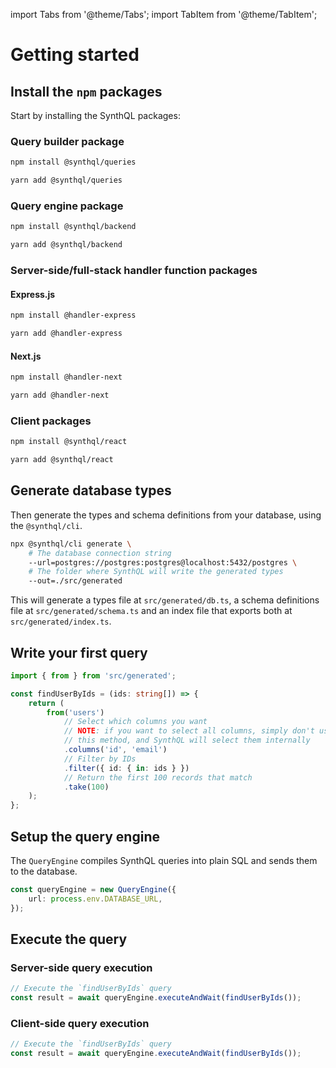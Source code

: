 ---
---

import Tabs from '@theme/Tabs';
import TabItem from '@theme/TabItem';

# Getting started

## Install the `npm` packages

Start by installing the SynthQL packages:

### Query builder package

<Tabs>
<TabItem value="npm" label="npm">

```bash
npm install @synthql/queries
```

</TabItem>
  
<TabItem value="yarn" label="yarn">

```bash
yarn add @synthql/queries
```

</TabItem>
</Tabs>

### Query engine package

<Tabs>
<TabItem value="npm" label="npm">

```bash
npm install @synthql/backend
```

</TabItem>
  
<TabItem value="yarn" label="yarn">

```bash
yarn add @synthql/backend
```

</TabItem>
</Tabs>

### Server-side/full-stack handler function packages

#### Express.js

<Tabs>
<TabItem value="npm" label="npm">

```bash
npm install @handler-express
```

</TabItem>
  
<TabItem value="yarn" label="yarn">

```bash
yarn add @handler-express
```

</TabItem>
</Tabs>

#### Next.js

<Tabs>
<TabItem value="npm" label="npm">

```bash
npm install @handler-next
```

</TabItem>
  
<TabItem value="yarn" label="yarn">

```bash
yarn add @handler-next
```

</TabItem>
</Tabs>

### Client packages

<Tabs>
<TabItem value="npm" label="npm">

```bash
npm install @synthql/react
```

</TabItem>
  
<TabItem value="yarn" label="yarn">

```bash
yarn add @synthql/react
```

</TabItem>
</Tabs>

## Generate database types

Then generate the types and schema definitions from your database, using the `@synthql/cli`.

```bash
npx @synthql/cli generate \
    # The database connection string
    --url=postgres://postgres:postgres@localhost:5432/postgres \
    # The folder where SynthQL will write the generated types
    --out=./src/generated
```

This will generate a types file at `src/generated/db.ts`, a schema definitions file at `src/generated/schema.ts` and an index file that exports both at `src/generated/index.ts`.

## Write your first query

```ts
import { from } from 'src/generated';

const findUserByIds = (ids: string[]) => {
    return (
        from('users')
            // Select which columns you want
            // NOTE: if you want to select all columns, simply don't use
            // this method, and SynthQL will select them internally
            .columns('id', 'email')
            // Filter by IDs
            .filter({ id: { in: ids } })
            // Return the first 100 records that match
            .take(100)
    );
};
```

## Setup the query engine

The `QueryEngine` compiles SynthQL queries into plain SQL and sends them to the database.

```ts
const queryEngine = new QueryEngine({
    url: process.env.DATABASE_URL,
});
```

## Execute the query

### Server-side query execution

```ts
// Execute the `findUserByIds` query
const result = await queryEngine.executeAndWait(findUserByIds());
```

### Client-side query execution

```ts
// Execute the `findUserByIds` query
const result = await queryEngine.executeAndWait(findUserByIds());
```
